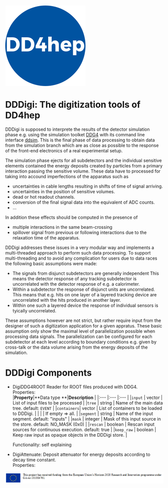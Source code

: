 ![DDDigi](../doc/logo_small.png)

DDDigi: The digitization tools of DD4hep
========================================

DDDigi is supposed to interprete the results of the detector simulation phase
e.g. using the simulation toolket [DDG4](../DDG4) with its command line interface
[ddsim](../DDG4/python/DDSim).
This is the final phase of data processing to obtain data from the simulation 
branch which are as close as possible to the response of the front-end electronics
of a real experimental setup.

The simulation phase ejects for all subdetectors and the individual 
sensitive elements contained the energy deposits created by particles from a 
primary interaction passing the sensitive volume.
These data have to processed for taking into accound imperfections of the 
apparatus such as 

- uncertainties in cable lengths resulting in shifts of time of signal arriving.
- uncertainties in the position of sensitive volumes.
- dead or hot readout channels.
- conversion of the final signal data into the equivalent of ADC counts.
- ...

In addition these effects should be computed in the presence of

- multiple interactions in the same beam-crossing
- spillover signal from previous or following interactions due to the
  relaxation time of the apparatus.

DDDigi addresses these issues in a very modular way and implements a multi-threaded approach
to perform such data processing.
To support multi-threading and to avoid any complication for users due to data races 
the following basic assumptions were made:

- The signals from disjunct subdetectors are generally independent
  This means the detector response of any tracking subdetector is uncorrelated with
  the detector response of e.g. a calorimeter.
- Within a subdetector the response of disjunct units are uncorrelated. This means that 
  e.g. hits on one layer of a layered tracking device are uncorrelated 
  with the hits produced in another layer.
- Within one such a layered device the response of individual sensors is tyically uncorrelated.

These assumptions however are not strict, but rather require input from the designer of such
a digitization application for a given appratus. These basic assumption only show the maximal
level of parallelization possible when processing data signals.
The parallelization can be configured for each subdetector at each level according to 
boundary conditions e.g. given by cross-talk or the data volume arising from the
energy deposits of the simulation.

DDDigi Components
=================

- DigiDDG4ROOT Reader for ROOT files produced with DDG4. <br/>
  Properties: <br/>
    |**Property**|**Data type   **|**Description**                                                  |
    |:---        |:---            |:---                                                             |
    |`input`     | vector<string> | List of input files to be processed                             |
    |`tree`      | string         | Name of the main data tree. default: `EVENT`                    |
    |`containers`| vector<string> | List of containers to be loaded to DDDigi.                      |
    |            |                | If empty => all.                                                |
    |`segment`   | string         | Name of the input segment. default: "inputs"                    |
    |`mask`      | integer        | Mask of this input source in the store. default: NO_MASK (0x0)  |
    |`rescan`    | boolean        | Rescan input sources for continuous execution. default: true    |
    |`keep_raw`  | boolean        | Keep raw input as opaque objects in the DDDigi store.           |

  Functionality: self explaining

- DigiAttenuate: Deposit attenuator for energy deposits according to decay time constant. <br/>
  Properties: <br/>


![HORIZON2020](../doc/usermanuals/DD4hep/figures/AIDAinnova.png)
